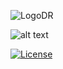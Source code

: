 

![LogoDR](../public/images/logoDR.png)

![alt text](https://github.com/[alfonsosargiottoITEC]/[recipes-efi]/blob/[main]/app/public/images/logoDR.png?raw=true)

<p align="center">

<a href="https://packagist.org/packages/laravel/framework"><img src="https://poser.pugx.org/laravel/framework/license.svg" alt="License"></a>
</p>


